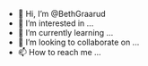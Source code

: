 - 👋 Hi, I’m @BethGraarud
- 👀 I’m interested in ...
- 🌱 I’m currently learning ...
- 💞️ I’m looking to collaborate on ...
- 📫 How to reach me ...

<!---
BethGraarud/BethGraarud is a ✨ special ✨ repository because its `README.md` (this file) appears on your GitHub profile.
You can click the Preview link to take a look at your changes.
--->
